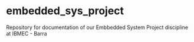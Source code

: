 # embedded_sys_project
Repository for documentation of our Embbedded System Project discipline at IBMEC - Barra

